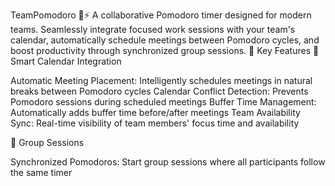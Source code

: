TeamPomodoro 🍅⚡
A collaborative Pomodoro timer designed for modern teams. Seamlessly integrate focused work sessions with your team's calendar, automatically schedule meetings between Pomodoro cycles, and boost productivity through synchronized group sessions.
🚀 Key Features
📅 Smart Calendar Integration

Automatic Meeting Placement: Intelligently schedules meetings in natural breaks between Pomodoro cycles
Calendar Conflict Detection: Prevents Pomodoro sessions during scheduled meetings
Buffer Time Management: Automatically adds buffer time before/after meetings
Team Availability Sync: Real-time visibility of team members' focus time and availability

👥 Group Sessions

Synchronized Pomodoros: Start group sessions where all participants follow the same timer
